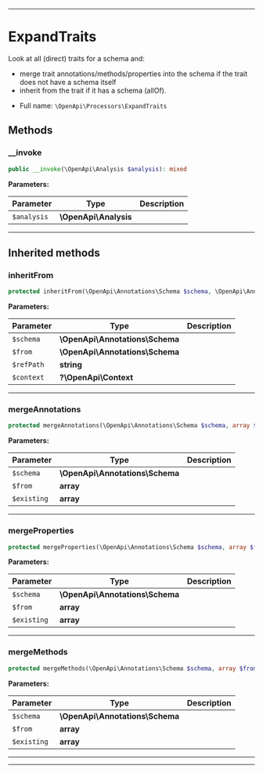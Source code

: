 ***

# ExpandTraits

Look at all (direct) traits for a schema and:
- merge trait annotations/methods/properties into the schema if the trait does not have a schema itself
- inherit from the trait if it has a schema (allOf).



* Full name: `\OpenApi\Processors\ExpandTraits`




## Methods


### __invoke



```php
public __invoke(\OpenApi\Analysis $analysis): mixed
```








**Parameters:**

| Parameter | Type | Description |
|-----------|------|-------------|
| `$analysis` | **\OpenApi\Analysis** |  |




***


## Inherited methods


### inheritFrom



```php
protected inheritFrom(\OpenApi\Annotations\Schema $schema, \OpenApi\Annotations\Schema $from, string $refPath, ?\OpenApi\Context $context): void
```








**Parameters:**

| Parameter | Type | Description |
|-----------|------|-------------|
| `$schema` | **\OpenApi\Annotations\Schema** |  |
| `$from` | **\OpenApi\Annotations\Schema** |  |
| `$refPath` | **string** |  |
| `$context` | **?\OpenApi\Context** |  |




***

### mergeAnnotations



```php
protected mergeAnnotations(\OpenApi\Annotations\Schema $schema, array $from, array& $existing): void
```








**Parameters:**

| Parameter | Type | Description |
|-----------|------|-------------|
| `$schema` | **\OpenApi\Annotations\Schema** |  |
| `$from` | **array** |  |
| `$existing` | **array** |  |




***

### mergeProperties



```php
protected mergeProperties(\OpenApi\Annotations\Schema $schema, array $from, array& $existing): void
```








**Parameters:**

| Parameter | Type | Description |
|-----------|------|-------------|
| `$schema` | **\OpenApi\Annotations\Schema** |  |
| `$from` | **array** |  |
| `$existing` | **array** |  |




***

### mergeMethods



```php
protected mergeMethods(\OpenApi\Annotations\Schema $schema, array $from, array& $existing): void
```








**Parameters:**

| Parameter | Type | Description |
|-----------|------|-------------|
| `$schema` | **\OpenApi\Annotations\Schema** |  |
| `$from` | **array** |  |
| `$existing` | **array** |  |




***


***

